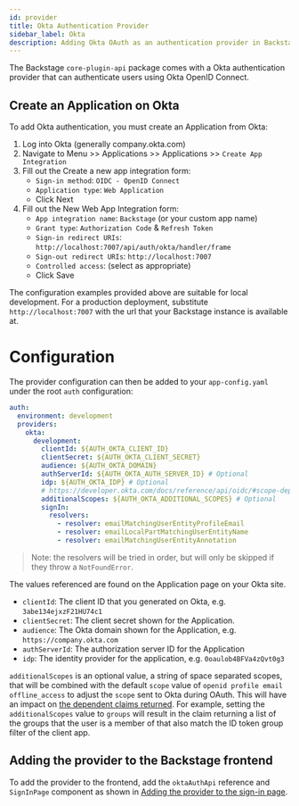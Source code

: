 ```yaml
---
id: provider
title: Okta Authentication Provider
sidebar_label: Okta
description: Adding Okta OAuth as an authentication provider in Backstage
---
```


The Backstage `core-plugin-api` package comes with a Okta authentication
provider that can authenticate users using Okta OpenID Connect.

## Create an Application on Okta

To add Okta authentication, you must create an Application from Okta:

1. Log into Okta (generally company.okta.com)
2. Navigate to Menu >> Applications >> Applications >> `Create App Integration`
3. Fill out the Create a new app integration form:
   - `Sign-in method`: `OIDC - OpenID Connect`
   - `Application type`: `Web Application`
   - Click Next
4. Fill out the New Web App Integration form:
   - `App integration name`: `Backstage` (or your custom app name)
   - `Grant type`: `Authorization Code` & `Refresh Token`
   - `Sign-in redirect URIs`:
     `http://localhost:7007/api/auth/okta/handler/frame`
   - `Sign-out redirect URIs`: `http://localhost:7007`
   - `Controlled access`: (select as appropriate)
   - Click Save

The configuration examples provided above are suitable for local development. For a production deployment, substitute `http://localhost:7007` with the url that your Backstage instance is available at.

# Configuration

The provider configuration can then be added to your `app-config.yaml` under the
root `auth` configuration:

```yaml
auth:
  environment: development
  providers:
    okta:
      development:
        clientId: ${AUTH_OKTA_CLIENT_ID}
        clientSecret: ${AUTH_OKTA_CLIENT_SECRET}
        audience: ${AUTH_OKTA_DOMAIN}
        authServerId: ${AUTH_OKTA_AUTH_SERVER_ID} # Optional
        idp: ${AUTH_OKTA_IDP} # Optional
        # https://developer.okta.com/docs/reference/api/oidc/#scope-dependent-claims-not-always-returned
        additionalScopes: ${AUTH_OKTA_ADDITIONAL_SCOPES} # Optional
        signIn:
          resolvers:
            - resolver: emailMatchingUserEntityProfileEmail
            - resolver: emailLocalPartMatchingUserEntityName
            - resolver: emailMatchingUserEntityAnnotation
```

> Note: the resolvers will be tried in order, but will only be skipped if they throw a `NotFoundError`.

The values referenced are found on the Application page on your Okta site.

- `clientId`: The client ID that you generated on Okta, e.g.
  `3abe134ejxzF21HU74c1`
- `clientSecret`: The client secret shown for the Application.
- `audience`: The Okta domain shown for the Application, e.g.
  `https://company.okta.com`
- `authServerId`: The authorization server ID for the Application
- `idp`: The identity provider for the application, e.g. `0oaulob4BFVa4zQvt0g3`

`additionalScopes` is an optional value, a string of space separated scopes, that will be combined with the default `scope` value of `openid profile email offline_access` to adjust the `scope` sent to Okta during OAuth. This will have an impact on [the dependent claims returned](https://developer.okta.com/docs/reference/api/oidc/#scope-dependent-claims-not-always-returned). For example, setting the `additionalScopes` value to `groups` will result in the claim returning a list of the groups that the user is a member of that also match the ID token group filter of the client app.

## Adding the provider to the Backstage frontend

To add the provider to the frontend, add the `oktaAuthApi` reference and
`SignInPage` component as shown in
[Adding the provider to the sign-in page](../index.md#adding-the-provider-to-the-sign-in-page).
